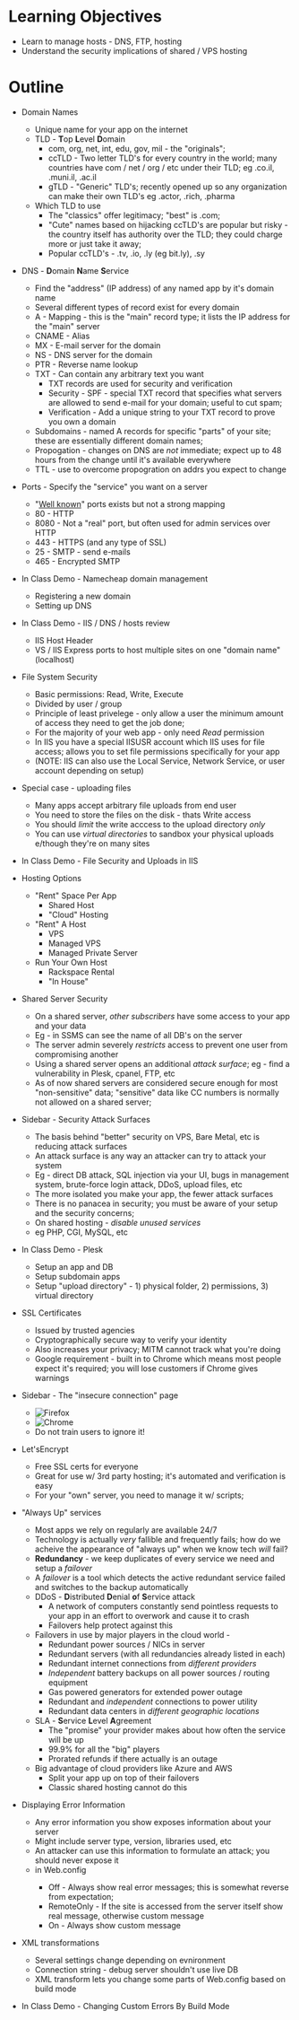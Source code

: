 **Learning Objectives**
=======================
- Learn to manage hosts - DNS, FTP, hosting
- Understand the security implications of shared / VPS hosting

**Outline**
===========
- Domain Names
  - Unique name for your app on the internet
  - TLD - **T**op **L**evel **D**omain
    - com, org, net, int, edu, gov, mil - the "originals";
    - ccTLD - Two letter TLD's for every country in the world;
    many countries have com / net / org / etc under their TLD;
    eg .co.il, .muni.il, .ac.il
    - gTLD - "Generic" TLD's; recently opened up so any organization can make their own TLD's
    eg .actor, .rich, .pharma
  - Which TLD to use
    - The "classics" offer legitimacy; "best" is .com;
    - "Cute" names based on hijacking ccTLD's are popular but risky - the country itself has authority over the TLD; they could charge more or just take it away;
    - Popular ccTLD's - .tv, .io, .ly (eg bit.ly), .sy

- DNS - **D**omain **N**ame **S**ervice
  - Find the "address" (IP address) of any named app by it's domain name
  - Several different types of record exist for every domain
  - A - Mapping - this is the "main" record type; it lists the IP address for the "main" server
  - CNAME - Alias
  - MX - E-mail server for the domain
  - NS - DNS server for the domain
  - PTR - Reverse name lookup
  - TXT - Can contain any arbitrary text you want
    - TXT records are used for security and verification
    - Security - SPF - special TXT record that specifies what servers are allowed to send e-mail for your domain; useful to cut spam;
    - Verification - Add a unique string to your TXT record to prove you own a domain
  - Subdomains - named A records for specific "parts" of your site; these are essentially different domain names;
  - Propogation - changes on DNS are _not_ immediate; expect up to 48 hours from the change until it's available everywhere
  - TTL - use to overcome propogration on addrs you expect to change

- Ports - Specify the "service" you want on a server
  - "[Well known](https://www.iana.org/assignments/service-names-port-numbers/service-names-port-numbers.xhtml)" ports exists but not a strong mapping
  - 80 - HTTP
  - 8080 - Not a "real" port, but often used for admin services over HTTP
  - 443 - HTTPS (and any type of SSL)
  - 25 - SMTP - send e-mails
  - 465 - Encrypted SMTP

- In Class Demo - Namecheap domain management
  - Registering a new domain
  - Setting up DNS

- In Class Demo - IIS / DNS / hosts review
  - IIS Host Header
  - VS / IIS Express ports to host multiple sites on one "domain name" (localhost)

- File System Security
  - Basic permissions: Read, Write, Execute
  - Divided by user / group
  - Principle of least privelege - only allow a user the minimum amount of access they need to get the job done;
  - For the majority of your web app - only need _Read_ permission
  - In IIS you have a special IISUSR account which IIS uses for file access; allows you to set file permissions specifically for your app
  - (NOTE: IIS can also use the Local Service, Network Service, or user account depending on setup)

- Special case - uploading files
  - Many apps accept arbitrary file uploads from end user
  - You need to store the files on the disk - thats Write access
  - You should _limit_ the write acccess to the upload directory _only_
  - You can use _virtual directories_ to sandbox your physical uploads e/though they're on many sites

- In Class Demo - File Security and Uploads in IIS

- Hosting Options
  - "Rent" Space Per App
    - Shared Host
    - "Cloud" Hosting
  - "Rent" A Host
    - VPS
    - Managed VPS
    - Managed Private Server
  - Run Your Own Host
    - Rackspace Rental
    - "In House"

- Shared Server Security
  - On a shared server, _other subscribers_ have some access to your app and your data
  - Eg - in SSMS can see the name of all DB's on the server
  - The server admin severely _restricts_ access to prevent one user from compromising another
  - Using a shared server opens an additional _attack surface_; eg - find a vulnerability in Plesk, cpanel, FTP, etc
  - As of now shared servers are considered secure enough for most "non-sensitive" data; "sensitive" data like CC numbers is normally not allowed on a shared server;

- Sidebar - Security Attack Surfaces
  - The basis behind "better" security on VPS, Bare Metal, etc is reducing attack surfaces
  - An attack surface is any way an attacker can try to attack your system
  - Eg - direct DB attack, SQL injection via your UI, bugs in management system, brute-force login attack, DDoS, upload files, etc
  - The more isolated you make your app, the fewer attack surfaces
  - There is no panacea in security; you must be aware of your setup and the security concerns;
  - On shared hosting - _disable unused services_
  - eg PHP, CGI, MySQL, etc

- In Class Demo - Plesk
  - Setup an app and DB
  - Setup subdomain apps
  - Setup "upload directory" - 1) physical folder, 2) permissions, 3) virtual directory

- SSL Certificates
  - Issued by trusted agencies
  - Cryptographically secure way to verify your identity
  - Also increases your privacy; MITM cannot track what you're doing
  - Google requirement - built in to Chrome which means most people expect it's required; you will lose customers if Chrome gives warnings

- Sidebar - The "insecure connection" page
  - ![Firefox](https://prod-cdn.sumo.mozilla.net/uploads/images/2016-02-05-14-08-50-9f62b4.png)
  - ![Chrome](https://www.technipages.com/wp-content/uploads/2015/04/Chrome-Advanced.png)
  - Do not train users to ignore it!

- Let'sEncrypt
  - Free SSL certs for everyone
  - Great for use w/ 3rd party hosting; it's automated and verification is easy
  - For your "own" server, you need to manage it w/ scripts;

- "Always Up" services
  - Most apps we rely on regularly are available 24/7
  - Technology is actually _very_ fallible and frequently fails; how do we acheive the appearance of "always up" when we know tech _will_ fail?
  - **Redundancy** - we keep duplicates of every service we need and setup a _failover_
  - A _failover_ is a tool which detects the active redundant service failed and switches to the backup automatically
  - DDoS - **D**istributed **D**enial **o**f **S**ervice attack
    - A network of computers constantly send pointless requests to your app in an effort to overwork and cause it to crash
    - Failovers help protect against this
  - Failovers in use by major players in the cloud world - 
    - Redundant power sources / NICs in server
    - Redundant servers (with all redundancies already listed in each)
    - Redundant internet connections from _different providers_
    - _Independent_ battery backups on all power sources / routing equipment
    - Gas powered generators for extended power outage
    - Redundant and _independent_ connections to power utility
    - Redundant data centers in _different geographic locations_
  - SLA - **S**ervice **L**evel **A**greement
    - The "promise" your provider makes about how often the service will be up
    - 99.9% for all the "big" players
    - Prorated refunds if there actually is an outage
  - Big advantage of cloud providers like Azure and AWS
    - Split your app up on top of their failovers
    - Classic shared hosting cannot do this

- Displaying Error Information
  - Any error information you show exposes information about your server
  - Might include server type, version, libraries used, etc
  - An attacker can use this information to formulate an attack; you should never expose it
  - <customErrors> in Web.config
    - Off - Always show real error messages; this is somewhat reverse from expectation;
    - RemoteOnly - If the site is accessed from the server itself show real message, otherwise custom message
    - On - Always show custom message

- XML transformations 
  - Several settings change depending on evnironment
  - Connection string - debug server shouldn't use live DB
  - XML transform lets you change some parts of Web.config based on build mode

- In Class Demo - Changing Custom Errors By Build Mode